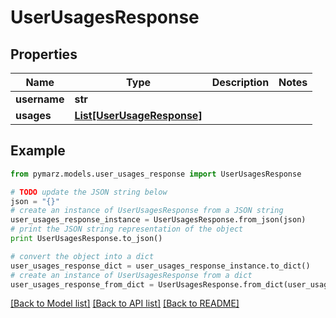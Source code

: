 # UserUsagesResponse


## Properties
Name | Type | Description | Notes
------------ | ------------- | ------------- | -------------
**username** | **str** |  | 
**usages** | [**List[UserUsageResponse]**](UserUsageResponse.md) |  | 

## Example

```python
from pymarz.models.user_usages_response import UserUsagesResponse

# TODO update the JSON string below
json = "{}"
# create an instance of UserUsagesResponse from a JSON string
user_usages_response_instance = UserUsagesResponse.from_json(json)
# print the JSON string representation of the object
print UserUsagesResponse.to_json()

# convert the object into a dict
user_usages_response_dict = user_usages_response_instance.to_dict()
# create an instance of UserUsagesResponse from a dict
user_usages_response_from_dict = UserUsagesResponse.from_dict(user_usages_response_dict)
```
[[Back to Model list]](../README.md#documentation-for-models) [[Back to API list]](../README.md#documentation-for-api-endpoints) [[Back to README]](../README.md)


